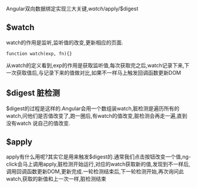 Angular双向数据绑定实现三大关键,$watch/$apply/$digest
## $watch
watch的作用是监听,监听值的改变,更新相应的页面.
```
function watch(exp, fn){}
```
从watch的定义看到,exp的作用是获取监听值,每次获取完之后,watch记录下来,下一次获取值后,与记录下来的值做对比,如果不一样马上触发回调函数更新DOM

## $digest 脏检测
$digest的过程是这样的.Angular会用一个数组装watch,脏检测是遍历所有的watch,问他们是否值改变了,跑一圈后,有watch的值改变,脏检测会再走一遍,直到没有watch
说自己的值改变.

## $apply
apply有什么用呢?其实它是用来触发$digest的.通常我们点击按钮改变一个值,ng-click会马上调用apply,脏检测开始运行,对应的watch获取新的值,发现到不一样后,
调用回调函数更新DOM,更新完成.一轮检测结束后,下一轮检测开始,再次询问此watch,获取的新值和上一次一样,脏检测结束
